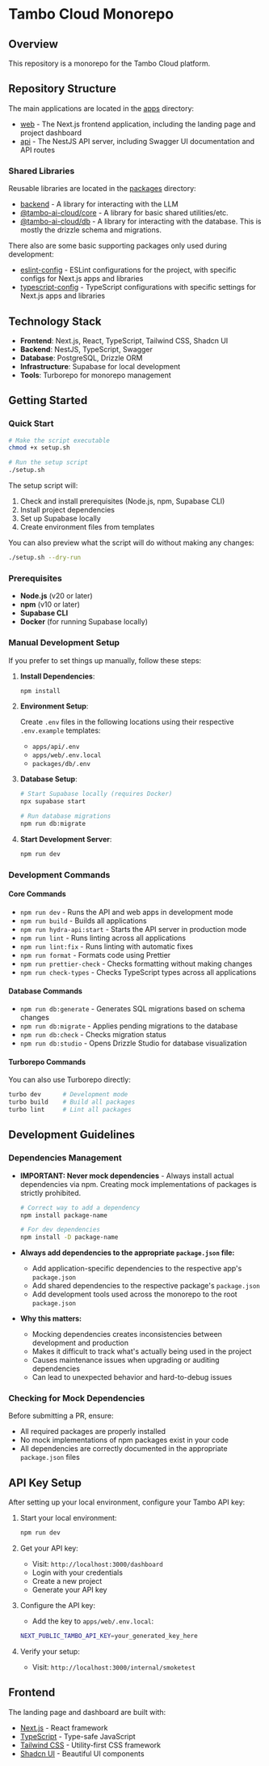 # Tambo Cloud Monorepo

## Overview

This repository is a monorepo for the Tambo Cloud platform.

## Repository Structure

The main applications are located in the [apps](./apps) directory:

- [web](./apps/web) - The Next.js frontend application, including the landing page and project dashboard
- [api](./apps/api) - The NestJS API server, including Swagger UI documentation and API routes

### Shared Libraries

Reusable libraries are located in the [packages](./packages) directory:

- [backend](./packages/backend) - A library for interacting with the LLM
- [@tambo-ai-cloud/core](./packages/core) - A library for basic shared utilities/etc.
- [@tambo-ai-cloud/db](./packages/db) - A library for interacting with the database. This is mostly the drizzle schema and migrations.

There also are some basic supporting packages only used during development:

- [eslint-config](./packages/eslint-config) - ESLint configurations for the project, with specific configs for Next.js apps and libraries
- [typescript-config](./packages/typescript-config) - TypeScript configurations with specific settings for Next.js apps and libraries

## Technology Stack

- **Frontend**: Next.js, React, TypeScript, Tailwind CSS, Shadcn UI
- **Backend**: NestJS, TypeScript, Swagger
- **Database**: PostgreSQL, Drizzle ORM
- **Infrastructure**: Supabase for local development
- **Tools**: Turborepo for monorepo management

## Getting Started

### Quick Start

```bash
# Make the script executable
chmod +x setup.sh

# Run the setup script
./setup.sh
```

The setup script will:

1. Check and install prerequisites (Node.js, npm, Supabase CLI)
2. Install project dependencies
3. Set up Supabase locally
4. Create environment files from templates

You can also preview what the script will do without making any changes:

```bash
./setup.sh --dry-run
```

### Prerequisites

- **Node.js** (v20 or later)
- **npm** (v10 or later)
- **Supabase CLI**
- **Docker** (for running Supabase locally)

### Manual Development Setup

If you prefer to set things up manually, follow these steps:

1. **Install Dependencies**:

   ```bash
   npm install
   ```

2. **Environment Setup**:

   Create `.env` files in the following locations using their respective `.env.example` templates:

   - `apps/api/.env`
   - `apps/web/.env.local`
   - `packages/db/.env`

3. **Database Setup**:

   ```bash
   # Start Supabase locally (requires Docker)
   npx supabase start

   # Run database migrations
   npm run db:migrate
   ```

4. **Start Development Server**:
   ```bash
   npm run dev
   ```

### Development Commands

#### Core Commands

- `npm run dev` - Runs the API and web apps in development mode
- `npm run build` - Builds all applications
- `npm run hydra-api:start` - Starts the API server in production mode
- `npm run lint` - Runs linting across all applications
- `npm run lint:fix` - Runs linting with automatic fixes
- `npm run format` - Formats code using Prettier
- `npm run prettier-check` - Checks formatting without making changes
- `npm run check-types` - Checks TypeScript types across all applications

#### Database Commands

- `npm run db:generate` - Generates SQL migrations based on schema changes
- `npm run db:migrate` - Applies pending migrations to the database
- `npm run db:check` - Checks migration status
- `npm run db:studio` - Opens Drizzle Studio for database visualization

#### Turborepo Commands

You can also use Turborepo directly:

```bash
turbo dev      # Development mode
turbo build    # Build all packages
turbo lint     # Lint all packages
```

## Development Guidelines

### Dependencies Management

- **IMPORTANT: Never mock dependencies** - Always install actual dependencies via npm. Creating mock implementations of packages is strictly prohibited.

  ```bash
  # Correct way to add a dependency
  npm install package-name

  # For dev dependencies
  npm install -D package-name
  ```

- **Always add dependencies to the appropriate `package.json` file:**

  - Add application-specific dependencies to the respective app's `package.json`
  - Add shared dependencies to the respective package's `package.json`
  - Add development tools used across the monorepo to the root `package.json`

- **Why this matters:**
  - Mocking dependencies creates inconsistencies between development and production
  - Makes it difficult to track what's actually being used in the project
  - Causes maintenance issues when upgrading or auditing dependencies
  - Can lead to unexpected behavior and hard-to-debug issues

### Checking for Mock Dependencies

Before submitting a PR, ensure:

- All required packages are properly installed
- No mock implementations of npm packages exist in your code
- All dependencies are correctly documented in the appropriate `package.json` files

## API Key Setup

After setting up your local environment, configure your Tambo API key:

1. Start your local environment:

   ```bash
   npm run dev
   ```

2. Get your API key:

   - Visit: `http://localhost:3000/dashboard`
   - Login with your credentials
   - Create a new project
   - Generate your API key

3. Configure the API key:

   - Add the key to `apps/web/.env.local`:

   ```bash
   NEXT_PUBLIC_TAMBO_API_KEY=your_generated_key_here
   ```

4. Verify your setup:
   - Visit: `http://localhost:3000/internal/smoketest`

## Frontend

The landing page and dashboard are built with:

- [Next.js](https://nextjs.org/) - React framework
- [TypeScript](https://www.typescriptlang.org/) - Type-safe JavaScript
- [Tailwind CSS](https://tailwindcss.com/) - Utility-first CSS framework
- [Shadcn UI](https://ui.shadcn.com/) - Beautiful UI components
